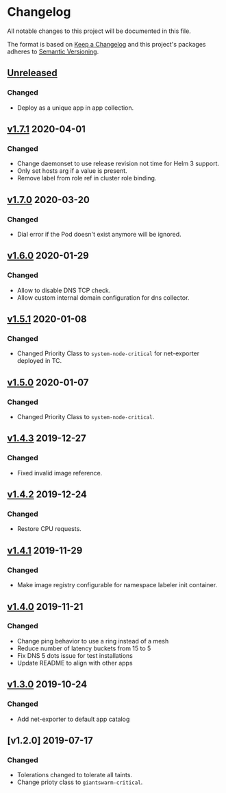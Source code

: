 # Changelog

All notable changes to this project will be documented in this file.

The format is based on [Keep a Changelog](http://keepachangelog.com/en/1.0.0/)
and this project's packages adheres to [Semantic Versioning](http://semver.org/spec/v2.0.0.html).

## [Unreleased]

### Changed

- Deploy as a unique app in app collection.

## [v1.7.1] 2020-04-01

### Changed

- Change daemonset to use release revision not time for Helm 3 support.
- Only set hosts arg if a value is present.
- Remove label from role ref in cluster role binding.

## [v1.7.0] 2020-03-20

### Changed

- Dial error if the Pod doesn't exist anymore will be ignored.

## [v1.6.0] 2020-01-29

### Changed

- Allow to disable DNS TCP check.
- Allow custom internal domain configuration for dns collector.

## [v1.5.1] 2020-01-08

### Changed

- Changed Priority Class to `system-node-critical` for net-exporter deployed in TC.

## [v1.5.0] 2020-01-07

### Changed

- Changed Priority Class to `system-node-critical`.

## [v1.4.3] 2019-12-27

### Changed

- Fixed invalid image reference.

## [v1.4.2] 2019-12-24

### Changed

- Restore CPU requests.

## [v1.4.1] 2019-11-29

### Changed

- Make image registry configurable for namespace labeler init container.

## [v1.4.0] 2019-11-21

### Changed

- Change ping behavior to use a ring instead of a mesh
- Reduce number of latency buckets from 15 to 5
- Fix DNS 5 dots issue for test installations
- Update README to align with other apps

## [v1.3.0] 2019-10-24

### Changed

- Add net-exporter to default app catalog

## [v1.2.0] 2019-07-17

### Changed

- Tolerations changed to tolerate all taints.
- Change prioty class to `giantswarm-critical`.

[Unreleased]: https://github.com/giantswarm/net-exporter/compare/v1.7.1...master
[v1.7.1]: https://github.com/giantswarm/net-exporter/releases/tag/v1.7.1
[v1.7.0]: https://github.com/giantswarm/net-exporter/releases/tag/v1.7.0
[v1.6.0]: https://github.com/giantswarm/net-exporter/releases/tag/v1.6.0
[v1.5.1]: https://github.com/giantswarm/net-exporter/releases/tag/v1.5.1
[v1.5.0]: https://github.com/giantswarm/net-exporter/releases/tag/v1.5.0
[v1.4.3]: https://github.com/giantswarm/net-exporter/releases/tag/v1.4.3
[v1.4.2]: https://github.com/giantswarm/net-exporter/releases/tag/v1.4.2
[v1.4.1]: https://github.com/giantswarm/net-exporter/releases/tag/v1.4.1
[v1.4.0]: https://github.com/giantswarm/net-exporter/releases/tag/v1.4.0
[v1.3.0]: https://github.com/giantswarm/net-exporter/releases/tag/v1.3.0
